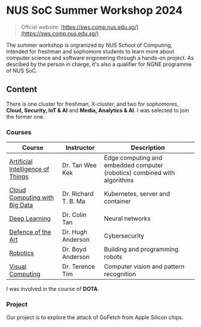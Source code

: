 # NUS SoC Summer Workshop 2024
> 
> Offcial website: [https://sws.comp.nus.edu.sg/](https://sws.comp.nus.edu.sg/)

The summer workshop is orgranized by NUS School of Computing, intended for freshman and sophomore students to learn more about computer science and software engineering through a hands-on project. As descibed by the person in charge, it's also a qualifier for NGNE programme of NUS SoC.

## Content

There is one cluster for freshman, X-cluster, and two for sophomores, **Cloud, Security, IoT & AI** and **Media, Analytics & AI**. I was selected to join the former one.

### Courses

| Course | Instructor | Description |
| --- | --- | --- |
| [Artificial Intelligence of Things](./Artificial%20Intelligence%20of%20Things) | Dr. Tan Wee Kek | Edge computing and embedded computer (robotics) combined with algorithms |
| [Cloud Computing with Big Data](./Cloud%20Computing%20with%20Big%20Data) | Dr. Richard T. B. Ma | Kubernetes, server and container |
| [Deep Learning](./Deep%20Learning) | Dr. Colin Tan | Neural networks |
| [Defence of the Art](./Defence%20of%20the%20Art) | Dr. Hugh Anderson | Cybersecurity |
| [Robotics](./Robotics) | Dr. Boyd Anderson | Building and programming robots |
| [Visual Computing](./Visual%20Computing) | Dr. Terence Tim | Computer vision and pattern recognition |

I was involved in the course of **DOTA**.

### Project

Our project is to explore the attack of GoFetch from Apple Silicon chips.

